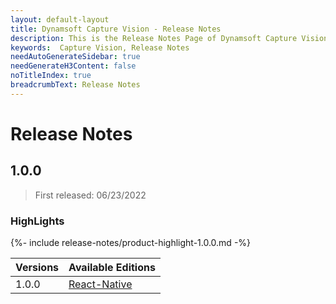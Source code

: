 ```yaml
---
layout: default-layout
title: Dynamsoft Capture Vision - Release Notes
description: This is the Release Notes Page of Dynamsoft Capture Vision.
keywords:  Capture Vision, Release Notes
needAutoGenerateSidebar: true
needGenerateH3Content: false
noTitleIndex: true
breadcrumbText: Release Notes
---
```


# Release Notes

## 1.0.0

> First released: 06/23/2022

### HighLights

{%- include release-notes/product-highlight-1.0.0.md -%}

| Versions | Available Editions |
| -------- | ------------------ |
| 1.0.0 | [React-Native]({{site.rn-release-notes}}rn-1.html#100-06232022) |
